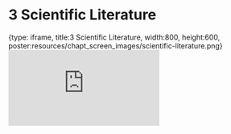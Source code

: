 # 3 Scientific Literature
 
{type: iframe, title:3 Scientific Literature, width:800, height:600, poster:resources/chapt_screen_images/scientific-literature.png}
![](https://vgaysin1.github.io/CURE-MicrobialMysteries-test/scientific-literature.html)
 

 
